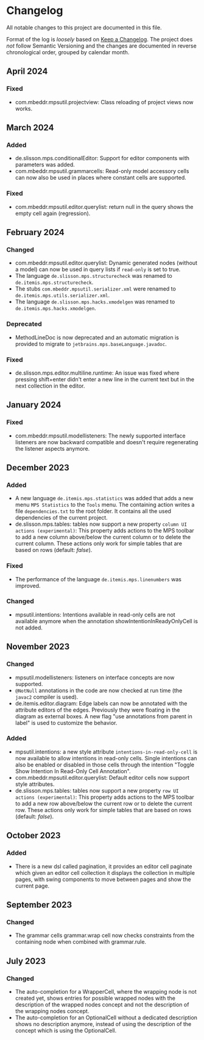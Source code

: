 # Changelog

All notable changes to this project are documented in this file.

Format of the log is _loosely_ based on [Keep a Changelog](https://keepachangelog.com/en/1.0.0/). 
The project does _not_ follow Semantic Versioning and the changes are documented in reverse chronological order, grouped by calendar month.

## April 2024

### Fixed

- com.mbeddr.mpsutil.projectview: Class reloading of project views now works.

## March 2024

### Added

- de.slisson.mps.conditionalEditor: Support for editor components with parameters was added.
- com.mbeddr.mpsutil.grammarcells: Read-only model accessory cells can now also be used in places where constant cells are supported.

### Fixed

- com.mbeddr.mpsutil.editor.querylist: return null in the query shows the empty cell again (regression).

## February 2024

### Changed

- com.mbeddr.mpsutil.editor.querylist: Dynamic generated nodes (without a model) can now be used in query lists if `read-only` is set to true.
- The language `de.slisson.mps.structurecheck` was renamed to `de.itemis.mps.structurecheck`.
- The stubs `com.mbeddr.mpsutil.serializer.xml` were renamed to `de.itemis.mps.utils.serializer.xml`.
- The language `de.slisson.mps.hacks.xmodelgen` was renamed to `de.itemis.mps.hacks.xmodelgen`.

### Deprecated

- MethodLineDoc is now deprecated and an automatic migration is provided to migrate to `jetbrains.mps.baseLanguage.javadoc`.

### Fixed

- de.slisson.mps.editor.multiline.runtime: An issue was fixed where pressing shift+enter didn't enter a new line in the current text but in the next collection in the editor.

## January 2024

### Fixed

- com.mbeddr.mpsutil.modellisteners: The newly supported interface listeners are now backward compatible and doesn't require regenerating the listener aspects anymore.

## December 2023

### Added

- A new language `de.itemis.mps.statistics` was added that adds a new menu `MPS Statistics` to the `Tools`  menu. The containing action writes a file `dependencies.txt` to the root folder. It contains all the used dependencies of the current project. 
- de.slisson.mps.tables: tables now support a new property `column UI actions (experimental)`: This property adds actions to the MPS toolbar to add a new column above/below the current column or to delete the current column. These actions only work for simple tables that are based on rows (default: *false*).

### Fixed

- The performance of the language `de.itemis.mps.linenumbers` was improved.

### Changed

- mpsutil.intentions: Intentions available in read-only cells are not available anymore when the annotation showIntentionInReadyOnlyCell is not added.

## November 2023

### Changed

- mpsutil.modellisteners: listeners on interface concepts are now supported.
- `@NotNull` annotations in the code are now checked at run time (the `javac2` compiler is used).
- de.itemis.editor.diagram: Edge labels can now be annotated with the attribute editors of the edges. Previously they were floating in the diagram as external boxes. A new flag "use annotations from parent in label" is used to customize the behavior.

### Added

- mpsutil.intentions: a new style attribute `intentions-in-read-only-cell` is now available to allow intentions in read-only cells. Single intentions can also be enabled or disabled in those cells through the intention "Toggle Show Intention In Read-Only Cell Annotation".
- com.mbeddr.mpsutil.editor.querylist: Default editor cells now support style attributes.
- de.slisson.mps.tables: tables now support a new property `row UI actions (experimental)`: This property adds actions to the MPS toolbar to add a new row above/below the current row or to delete the current row. These actions only work for simple tables that are based on rows (default: *false*).

## October 2023

### Added

- There is a new dsl called pagination, it provides an editor cell paginate which given an editor cell collection it displays the collection in multiple pages, with swing components to move between pages and show the current page.

## September 2023

### Changed

- The grammar cells grammar.wrap cell now checks constraints from the containing node when combined with grammar.rule.

## July 2023

### Changed

- The auto-completion for a WrapperCell, where the wrapping node is not created yet, shows entries for possible wrapped nodes with the description of the wrapped nodes concept and not the description of the wrapping nodes concept.  
- The auto-completion for an OptionalCell without a dedicated description shows no description anymore, instead of using the description of the concept which is using the OptionalCell.  
